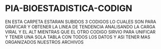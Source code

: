 # PIA-BIOESTADISTICA-CODIGN
EN ESTA CARPETA ESTARAN SUBIDOS 3 CODIGOS LO CUALES SON PARA GRAFICAR Y OBTENER LA LINEA DE TENDENCIA ANALISANDO LA CARGA VIRAL Y EL ALT
MIENTRAS QUE EL OTRO CODIGO SIRVIO PARA UNIFICAR Y TENER UNA SOLA TABLA CON TODOS LOS DATOS Y ASI TENER MAS ORGANIZADOS NUESTROS ARCHIVOS
